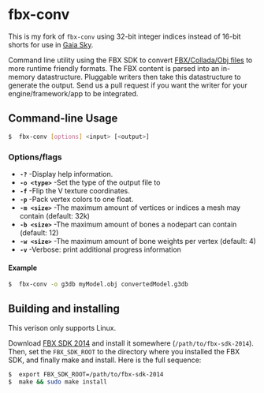 # fbx-conv

This is my fork of `fbx-conv` using 32-bit integer indices instead of 16-bit shorts for use in [Gaia Sky](https:/gitlab.com/langurmonkey/gaiasky).

Command line utility using the FBX SDK to convert [FBX/Collada/Obj files](http://docs.autodesk.com/FBX/2014/ENU/FBX-SDK-Documentation/files/GUID-0B122E01-7DB8-48E3-AADA-5E85A197FEE1.htm)
to more runtime friendly formats. The FBX content is parsed into an
in-memory datastructure. Pluggable writers then take this datastructure
to generate the output. Send us a pull request if you want the writer
for your engine/framework/app to be integrated.

## Command-line Usage

``` bash
$  fbx-conv [options] <input> [<output>]
```

### Options/flags

*   **`-?`**				-Display help information.
*   **`-o <type>`**			-Set the type of the output file to <type>
*   **`-f`**				-Flip the V texture coordinates.
*   **`-p`**				-Pack vertex colors to one float.
*   **`-m <size>`**			-The maximum amount of vertices or indices a mesh may contain (default: 32k)
*   **`-b <size>`**			-The maximum amount of bones a nodepart can contain (default: 12)
*   **`-w <size>`**			-The maximum amount of bone weights per vertex (default: 4)
*   **`-v`**				-Verbose: print additional progress information

#### Example

``` bash
$  fbx-conv -o g3db myModel.obj convertedModel.g3db
```

## Building and installing

This verison only supports Linux.

Download [FBX SDK 2014](https://www.autodesk.com/developer-network/platform-technologies/fbx-sdk-2014-2-1) and install it somewhere (`/path/to/fbx-sdk-2014`). Then, set the `FBX_SDK_ROOT` to the directory where you installed the FBX SDK, and finally make and install. Here is the full sequence:

``` bash
$  export FBX_SDK_ROOT=/path/to/fbx-sdk-2014
$  make && sudo make install
```

